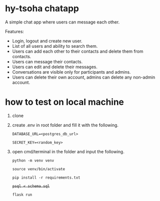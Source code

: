 # hy-tsoha chatapp

A simple chat app where users can message each other.

Features:
* Login, logout and create new user.
* List of all users and ability to search them.
* Users can add each other to their contacts and delete them from contacts.
* Users can message their contacts.
* Users can edit and delete their messages.
* Conversations are visible only for participants and admins.
* Users can delete their own account, admins can delete any non-admin account.

# how to test on local machine

1. clone
2. create .env in root folder and fill it with the following.

    `DATABASE_URL=<postgres_db_url>`

    `SECRET_KEY=<random_key>`

3. open cmd/terminal in the folder and input the following.

    `python -m venv venv`

    `source venv/bin/activate`

    `pip install -r requirements.txt`

    ~~`psql < schema.sql`~~

    `flask run`